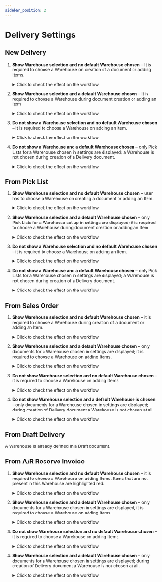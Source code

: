 ```yaml
---
sidebar_position: 2
---
```


# Delivery Settings

## New Delivery

1. **Show Warehouse selection and no default Warehouse chosen** – It is required to choose a Warehouse on creation of a document or adding Items.

    <details>
    <summary>Click to check the effect on the workflow</summary>
    <div>
    ![Warehouse](./media/delivery-settings/delivery-warehouse.png) ![Customer Selection](./media/delivery-settings/delivery-customer-selection.png) ![Document Details](./media/delivery-settings/delivery-document-details.png) ![New Item](./media/delivery-settings/delivery-new-item.png) ![Document Details](./media/delivery-settings/delivery-document-details-01.png) ![Quantity](./media/delivery-settings/delivery-quantity.png) ![Document Details](./media/delivery-settings/delivery-document-details-02.png) ![Remarks](./media/delivery-settings/delivery-remarks.png)
    </div>
    </details>

2. **Show Warehouse selection and a default Warehouse chosen** – It is required to choose a Warehouse during document creation or adding an Item

    <details>
    <summary>Click to check the effect on the workflow</summary>
    <div>
    ![Picklists](./media/delivery-settings/delivery-warehouse-01.png) ![Customer Selection](./media/delivery-settings/delivery-customer-selection.png) ![Document Details](./media/delivery-settings/delivery-document-details.png) ![New Item](./media/delivery-settings/delivery-new-item.png) ![Document Details](./media/delivery-settings/delivery-document-details-01.png) ![Quantity](./media/delivery-settings/delivery-quantity.png) ![Document Details](./media/delivery-settings/delivery-document-details-02.png) ![Remarks](./media/delivery-settings/delivery-remarks.png)
    </div>
    </details>

3. **Do not show a Warehouse selection and no default Warehouse chosen** – It is required to choose a Warehouse on adding an Item.

    <details>
    <summary>Click to check the effect on the workflow</summary>
    <div>
    ![Customer Selection](./media/delivery-settings/delivery-customer-selection.png) ![Document Details](./media/delivery-settings/delivery-document-details.png) ![Warehouse](./media/delivery-settings/delivery-warehouse-01.png) ![New Item](./media/delivery-settings/delivery-new-item.png) ![Document Details](./media/delivery-settings/delivery-document-details-01.png) ![Quantity](./media/delivery-settings/delivery-quantity.png) ![Document-Details](./media/delivery-settings/delivery-document-details-02.png) ![Remarks](./media/delivery-settings/delivery-remarks.png)
    </div>
    </details>

4. **Do not show a Warehouse and a default Warehouse chosen** – only Pick Lists for a Warehouse chosen in settings are displayed; a Warehouse is not chosen during creation of a Delivery document.

    <details>
    <summary>Click to check the effect on the workflow</summary>
    <div>
    ![Customer Selection](./media/delivery-settings/delivery-customer-selection.png) ![Document Details](./media/delivery-settings/delivery-document-details.png) ![New Item](./media/delivery-settings/delivery-new-item.png) ![Warehouse](./media/delivery-settings/delivery-warehouse.png) ![Document Details](./media/delivery-settings/delivery-document-details-01.png) ![Quantity](./media/delivery-settings/delivery-quantity.png) ![Document-Details](./media/delivery-settings/delivery-document-details-02.png) ![Remarks](./media/delivery-settings/delivery-remarks.png)
    </div>
    </details>

## From Pick List

1. **Show Warehouse selection and no default Warehouse chosen** – user has to choose a Warehouse on creating a document or adding an Item.

    <details>
    <summary>Click to check the effect on the workflow</summary>
    <div>
    ![Picklists](./media/delivery-settings/pick-list.png) ![Document Details](./media/delivery-settings/delivery-document-details-03.png) ![Warehouse](./media/delivery-settings/delivery-warehouse.png) ![New Item](./media/delivery-settings/delivery-new-item.png) ![Document Details](./media/delivery-settings/delivery-document-details-04.png) ![Quantity](./media/delivery-settings/delivery-quantity.png) ![Document Details](./media/delivery-settings/delivery-document-details-05.png) ![Remarks](./media/delivery-settings/delivery-remarks.png)
    </div>
    </details>

2. **Show Warehouse selection and a default Warehouse chosen** – only Pick Lists for a Warehouse set up in settings are displayed; it is required to choose a Warehouse during document creation or adding an Item

    <details>
    <summary>Click to check the effect on the workflow</summary>
    <div>
    ![Picklists](./media/delivery-settings/pick-list.png) ![Document Details](./media/delivery-settings/delivery-document-details-03.png) ![Warehouse](./media/delivery-settings/delivery-warehouse-01.png) ![New Item](./media/delivery-settings/delivery-new-item.png) ![Document Details](./media/delivery-settings/delivery-document-details-04.png) ![Quantity](./media/delivery-settings/delivery-quantity.png) ![Document Details](./media/delivery-settings/delivery-document-details-05.png) ![Remarks](./media/delivery-settings/delivery-remarks.png)
    </div>
    </details>

3. **Do not show a Warehouse selection and no default Warehouse chosen** – it is required to choose a Warehouse on adding an Item.

    <details>
    <summary>Click to check the effect on the workflow</summary>
    <div>
    ![Picklists](./media/delivery-settings/pick-list.png) ![Document Details](./media/delivery-settings/delivery-document-details-03.png) ![Warehouse](./media/delivery-settings/delivery-warehouse.png) ![New Item](./media/delivery-settings/delivery-new-item.png) ![Document Details](./media/delivery-settings/delivery-document-details-04.png) ![Quantity](./media/delivery-settings/delivery-quantity.png) ![Document Details](./media/delivery-settings/delivery-document-details-05.png) ![Remarks](./media/delivery-settings/delivery-remarks.png)
    </div>
    </details>

4. **Do not show a Warehouse and a default Warehouse chosen** – only Pick Lists for a Warehouse chosen in settings are displayed; a Warehouse is not chosen during creation of a Delivery document.

    <details>
    <summary>Click to check the effect on the workflow</summary>
    <div>
    ![Picklists](./media/delivery-settings/pick-list.png) ![Document Details](./media/delivery-settings/delivery-document-details-03.png) ![New Item](./media/delivery-settings/delivery-new-item.png) ![Document Details](./media/delivery-settings/delivery-document-details-04.png) ![Quantity](./media/delivery-settings/delivery-quantity.png) ![Document Details](./media/delivery-settings/delivery-document-details-05.png) ![Remarks](./media/delivery-settings/delivery-remarks.png)
    </div>
    </details>

## From Sales Order

1. **Show Warehouse selection and no default Warehouse chosen** – it is required to choose a Warehouse during creation of a document or adding an Item.

    <details>
    <summary>Click to check the effect on the workflow</summary>
    <div>
    ![Order Selection](./media/delivery-settings/order-selection.png) ![Document Details](./media/delivery-settings/delivery-document-details-02.png) ![Quantity](./media/delivery-settings/delivery-quantity.png) ![Document Details](./media/delivery-settings/delivery-document-details-03.png) ![Warehouse](./media/delivery-settings/delivery-warehouse.png) ![New Item](./media/delivery-settings/delivery-new-item.png) ![Document Details](./media/delivery-settings/delivery-document-details-04.png) ![Document Details](./media/delivery-settings/delivery-document-details-05.png)![Remarks](./media/delivery-settings/delivery-remarks.png)
    </div>
    </details>

2. **Show Warehouse selection and a default Warehouse chosen** – only documents for a Warehouse chosen in settings are displayed; it is required to choose a Warehouse on adding Items.

    <details>
    <summary>Click to check the effect on the workflow</summary>
    <div>
    ![Order Selection](./media/delivery-settings/order-selection.png) ![Document Details](./media/delivery-settings/delivery-document-details-02.png) ![Quantity](./media/delivery-settings/delivery-quantity.png) ![Document Details](./media/delivery-settings/delivery-document-details-03.png) ![Warehouse](./media/delivery-settings/delivery-warehouse-01.png) ![New Item](./media/delivery-settings/delivery-new-item.png) ![Document Details](./media/delivery-settings/delivery-document-details-04.png) ![Document Details](./media/delivery-settings/delivery-document-details-05.png)![Remarks](./media/delivery-settings/delivery-remarks.png)
    </div>
    </details>

3. **Do not show Warehouse selection and no default Warehouse chosen** – it is required to choose a Warehouse on adding Items.

    <details>
    <summary>Click to check the effect on the workflow</summary>
    <div>
    ![Order Selection](./media/delivery-settings/order-selection.png) ![Document Details](./media/delivery-settings/delivery-document-details-02.png) ![Quantity](./media/delivery-settings/delivery-quantity.png) ![Document Details](./media/delivery-settings/delivery-document-details-03.png) ![Warehouse](./media/delivery-settings/delivery-warehouse.png) ![New Item](./media/delivery-settings/delivery-new-item.png) ![Document Details](./media/delivery-settings/delivery-document-details-04.png) ![Document Details](./media/delivery-settings/delivery-document-details-05.png)![Remarks](./media/delivery-settings/delivery-remarks.png)
    </div>
    </details>

4. **Do not show Warehouse selection and a default Warehouse is chosen** – only documents for a Warehouse chosen in settings are displayed; during creation of Delivery document a Warehouse is not chosen at all.

    <details>
    <summary>Click to check the effect on the workflow</summary>
    <div>
    ![Order Selection](./media/delivery-settings/order-selection.png) ![Document Details](./media/delivery-settings/delivery-document-details-02.png) ![Quantity](./media/delivery-settings/delivery-quantity.png) ![Document Details](./media/delivery-settings/delivery-document-details-03.png) ![New Item](./media/delivery-settings/delivery-new-item.png) ![Document Details](./media/delivery-settings/delivery-document-details-04.png) ![Document Details](./media/delivery-settings/delivery-document-details-05.png)![Remarks](./media/delivery-settings/delivery-remarks.png)
    </div>
    </details>

## From Draft Delivery

A Warehouse is already defined in a Draft document.

## From A/R Reserve Invoice

1. **Show Warehouse selection and no default Warehouse chosen** – it is required to choose a Warehouse on adding Items. Items that are not present in this Warehouse are highlighted red.

    <details>
    <summary>Click to check the effect on the workflow</summary>
    <div>
    ![Reserve Invoice](./media/delivery-settings/reserve-invoice.png) ![Document Details](./media/delivery-settings/delivery-document-details-02.png) ![Quantity](./media/delivery-settings/delivery-quantity.png) ![Document Details](./media/delivery-settings/delivery-document-details-03.png) ![Warehouse](./media/delivery-settings/delivery-warehouse.png) ![New Item](./media/delivery-settings/delivery-new-item.png) ![Document Details](./media/delivery-settings/delivery-document-details-04.png) ![Document Details](./media/delivery-settings/delivery-document-details-05.png)![Remarks](./media/delivery-settings/delivery-remarks.png)
    </div>
    </details>

2. **Show Warehouse selection and a default Warehouse chosen** – only documents for a Warehouse chosen in settings are displayed, it is required to choose a Warehouse on adding Items.

    <details>
    <summary>Click to check the effect on the workflow</summary>
    <div>
    ![Reserve Invoice](./media/delivery-settings/reserve-invoice.png) ![Document Details](./media/delivery-settings/delivery-document-details-02.png) ![Quantity](./media/delivery-settings/delivery-quantity.png) ![Document Details](./media/delivery-settings/delivery-document-details-03.png) ![Warehouse](./media/delivery-settings/delivery-warehouse-01.png) ![New Item](./media/delivery-settings/delivery-new-item.png) ![Document Details](./media/delivery-settings/delivery-document-details-04.png) ![Document Details](./media/delivery-settings/delivery-document-details-05.png)![Remarks](./media/delivery-settings/delivery-remarks.png)
    </div>
    </details>

3. **Do not show Warehouse selection and no default Warehouse chosen** – it is required to choose a Warehouse on adding Items.

    <details>
    <summary>Click to check the effect on the workflow</summary>
    <div>
    ![Reserve Invoice](./media/delivery-settings/reserve-invoice.png) ![Document Details](./media/delivery-settings/delivery-document-details-02.png) ![Quantity](./media/delivery-settings/delivery-quantity.png) ![Document Details](./media/delivery-settings/delivery-document-details-03.png) ![Warehouse](./media/delivery-settings/delivery-warehouse.png) ![New Item](./media/delivery-settings/delivery-new-item.png) ![Document Details](./media/delivery-settings/delivery-document-details-04.png) ![Document Details](./media/delivery-settings/delivery-document-details-05.png)![Remarks](./media/delivery-settings/delivery-remarks.png)
    </div>
    </details>

4. **Show Warehouse selection and a default Warehouse chosen** – only documents for a Warehouse chosen in settings are displayed; during creation of Delivery document a Warehouse is not chosen at all.

    <details>
    <summary>Click to check the effect on the workflow</summary>
    <div>
    ![Reserve Invoice](./media/delivery-settings/reserve-invoice.png) ![Document Details](./media/delivery-settings/delivery-document-details-02.png) ![Quantity](./media/delivery-settings/delivery-quantity.png) ![Document Details](./media/delivery-settings/delivery-document-details-03.png) ![New Item](./media/delivery-settings/delivery-new-item.png) ![Document Details](./media/delivery-settings/delivery-document-details-04.png) ![Document Details](./media/delivery-settings/delivery-document-details-05.png)![Remarks](./media/delivery-settings/delivery-remarks.png)
    </div>
    </details>
